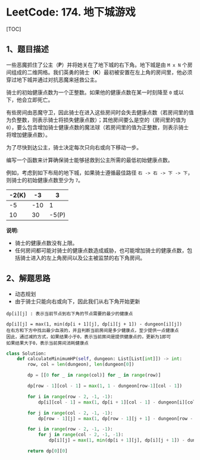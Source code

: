 # LeetCode: 174. 地下城游戏

[TOC]

## 1、题目描述

一些恶魔抓住了公主（**P**）并将她关在了地下城的右下角。地下城是由 `M x N` 个房间组成的二维网格。我们英勇的骑士（**K**）最初被安置在左上角的房间里，他必须穿过地下城并通过对抗恶魔来拯救公主。

骑士的初始健康点数为一个正整数。如果他的健康点数在某一时刻降至 `0` 或以下，他会立即死亡。

有些房间由恶魔守卫，因此骑士在进入这些房间时会失去健康点数（若房间里的值为负整数，则表示骑士将损失健康点数）；其他房间要么是空的（房间里的值为 `0`），要么包含增加骑士健康点数的魔法球（若房间里的值为正整数，则表示骑士将增加健康点数）。

为了尽快到达公主，骑士决定每次只向右或向下移动一步。

 

编写一个函数来计算确保骑士能够拯救到公主所需的最低初始健康点数。

例如，考虑到如下布局的地下城，如果骑士遵循最佳路径 `右 -> 右 -> 下 -> 下`，则骑士的初始健康点数至少为 `7`。



|  -2(K)|  -3  |   3   |
| ---- | ---- | ---- |
|   -5  |  -10  |  1   |
|   10  |  30   |  -5(P)   |

**说明:**

-   骑士的健康点数没有上限。
-   任何房间都可能对骑士的健康点数造成威胁，也可能增加骑士的健康点数，包括骑士进入的左上角房间以及公主被监禁的右下角房间。



## 2、解题思路

-   动态规划
-   由于骑士只能向右或向下，因此我们从右下角开始更新

```
dp[i][j] : 表示当前节点到右下角的节点需要的最少的健康点

dp[i][j] = max(1, min(dp[i + 1][j], dp[i][j + 1]) - dungeon[i][j])
在右方和下方中找出最少血液的，并且判断当前房间是多少健康点，至少提供一点健康点
因此，通过减的方式，如果结果小于0，表示当前房间是提供健康点的，更新为1即可
如果结果大于0，表示当前房间消耗健康点

```



```python
class Solution:
    def calculateMinimumHP(self, dungeon: List[List[int]]) -> int:
        row, col = len(dungeon), len(dungeon[0])

        dp = [[0 for _ in range(col)] for _ in range(row)]

        dp[row - 1][col - 1] = max(1, 1 - dungeon[row-1][col - 1])

        for i in range(row - 2, -1, -1):
            dp[i][col - 1] = max(1, dp[i + 1][col - 1] - dungeon[i][col - 1])

        for j in range(col - 2, -1, -1):
            dp[row - 1][j] = max(1, dp[row - 1][j + 1] - dungeon[row - 1][j])

        for i in range(row - 2, -1, -1):
            for j in range(col - 2, -1, -1):
                dp[i][j] = max(1, min(dp[i + 1][j], dp[i][j + 1]) - dungeon[i][j])

        return dp[0][0]
```

